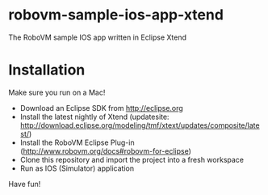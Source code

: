 robovm-sample-ios-app-xtend
===========================

The RoboVM sample IOS app written in Eclipse Xtend

Installation
============

Make sure you run on a Mac!
 - Download an Eclipse SDK from http://eclipse.org
 - Install the latest nightly of Xtend (updatesite: http://download.eclipse.org/modeling/tmf/xtext/updates/composite/latest/)
 - Install the RoboVM Eclipse Plug-in (http://www.robovm.org/docs#robovm-for-eclipse)
 - Clone this repository and import the project into a fresh workspace
 - Run as IOS (Simulator) application

Have fun!
